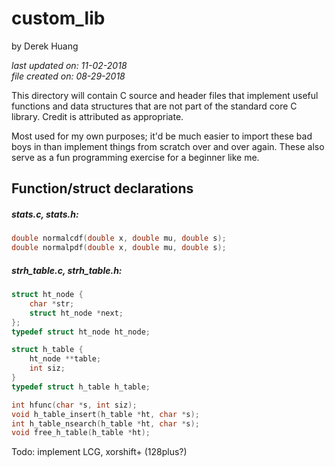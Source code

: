 # custom_lib

by Derek Huang

_last updated on: 11-02-2018_  
_file created on: 08-29-2018_

This directory will contain C source and header files that implement useful functions and data structures that are not part of the standard core C library. Credit is attributed as appropriate.

Most used for my own purposes; it'd be much easier to import these bad boys in than implement things from scratch over and over again. These also serve as a fun programming exercise for a beginner like me.

## Function/struct declarations

##### stats.c, stats.h:

```c
double normalcdf(double x, double mu, double s);
double normalpdf(double x, double mu, double s);
```

##### strh_table.c, strh_table.h:

```c
struct ht_node {
    char *str;
    struct ht_node *next;
};
typedef struct ht_node ht_node;

struct h_table {
    ht_node **table;
    int siz;
}
typedef struct h_table h_table;

int hfunc(char *s, int siz);
void h_table_insert(h_table *ht, char *s);
int h_table_nsearch(h_table *ht, char *s);
void free_h_table(h_table *ht);
```

Todo: implement LCG, xorshift+ (128plus?)




